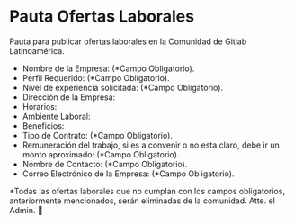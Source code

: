 # Pauta Ofertas Laborales
Pauta para publicar ofertas laborales en la Comunidad de Gitlab Latinoamérica.

- Nombre de la Empresa: (*Campo Obligatorio).
- Perfil Requerido: (*Campo Obligatorio). 
- Nivel de experiencia solicitada: (*Campo Obligatorio).
- Dirección de la Empresa: 
- Horarios: 
- Ambiente Laboral: 
- Beneficios: 
- Tipo de Contrato: (*Campo Obligatorio).
- Remuneración del trabajo, si es a convenir o no esta claro, debe ir un monto aproximado: (*Campo Obligatorio).
- Nombre de Contacto: (*Campo Obligatorio).
- Correo Electrónico de la Empresa: (*Campo Obligatorio).

*Todas las ofertas laborales que no cumplan con los campos obligatorios, anteriormente mencionados, serán eliminadas de la comunidad.
Atte. el Admin. 🤗
